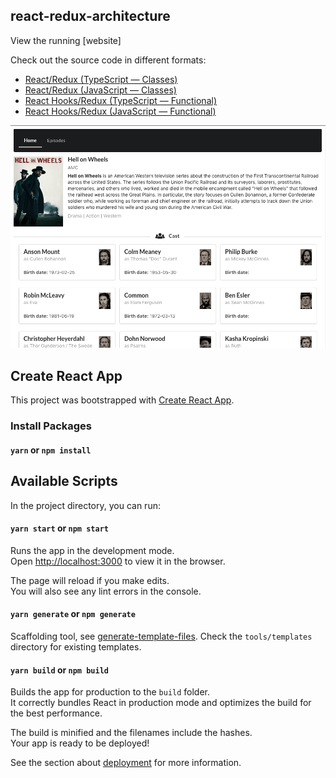 ## react-redux-architecture

View the running [website]

Check out the source code in different formats:

 * [React/Redux (TypeScript — Classes)](https://github.com/codeBelt/react-redux-architecture/tree/TypeScript)
 * [React/Redux (JavaScript — Classes)](https://github.com/codeBelt/react-redux-architecture/tree/JavaScript)
 * [React Hooks/Redux (TypeScript — Functional)](https://github.com/codeBelt/react-redux-architecture/tree/ts/function)
 * [React Hooks/Redux (JavaScript — Functional)](https://github.com/codeBelt/react-redux-architecture/tree/js/function)

![alt text](./appScreenshot.png 'App Screenshot')

## Create React App

This project was bootstrapped with [Create React App](https://github.com/facebook/create-react-app).

### Install Packages

#### `yarn` or `npm install`

## Available Scripts

In the project directory, you can run:

#### `yarn start` or `npm start`

Runs the app in the development mode.<br>
Open [http://localhost:3000](http://localhost:3000) to view it in the browser.

The page will reload if you make edits.<br>
You will also see any lint errors in the console.

#### `yarn generate` or `npm generate`

Scaffolding tool, see [generate-template-files](https://github.com/codeBelt/generate-template-files#readme). Check the `tools/templates` directory for existing templates.

#### `yarn build` or `npm build`

Builds the app for production to the `build` folder.<br>
It correctly bundles React in production mode and optimizes the build for the best performance.

The build is minified and the filenames include the hashes.<br>
Your app is ready to be deployed!

See the section about [deployment](https://facebook.github.io/create-react-app/docs/deployment) for more information.
